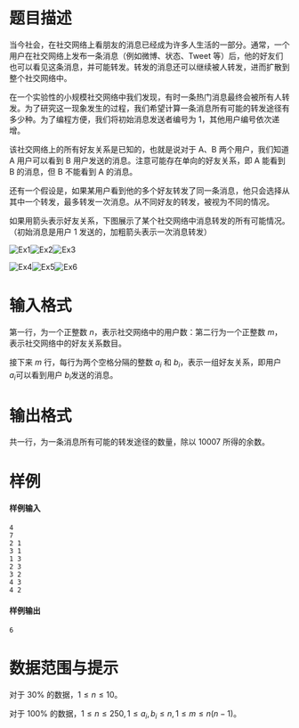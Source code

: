 
# 题目描述

当今社会，在社交网络上看朋友的消息已经成为许多人生活的一部分。通常，一个用户在社交网络上发布一条消息（例如微博、状态、Tweet 等）后，他的好友们也可以看见这条消息，并可能转发。转发的消息还可以继续被人转发，进而扩散到整个社交网络中。

在一个实验性的小规模社交网络中我们发现，有时一条热门消息最终会被所有人转发。为了研究这一现象发生的过程，我们希望计算一条消息所有可能的转发途径有多少种。为了编程方便，我们将初始消息发送者编号为 $1$，其他用户编号依次递增。

该社交网络上的所有好友关系是已知的，也就是说对于 A、B 两个用户，我们知道 A 用户可以看到 B 用户发送的消息。注意可能存在单向的好友关系，即 A 能看到 B 的消息，但 B 不能看到 A 的消息。

还有一个假设是，如果某用户看到他的多个好友转发了同一条消息，他只会选择从其中一个转发，最多转发一次消息。从不同好友的转发，被视为不同的情况。

如果用箭头表示好友关系，下图展示了某个社交网络中消息转发的所有可能情况。（初始消息是用户 $1$ 发送的，加粗箭头表示一次消息转发）

![Ex1](/source/loj/2532/img/aHR0cHM6Ly9sb2ouYWMvcHJvYmxlbS8yNTMyL3Rlc3RkYXRhL2Rvd25sb2FkL0NRMjAxOEV4MS5wbmc=.png)![Ex2](/source/loj/2532/img/aHR0cHM6Ly9sb2ouYWMvcHJvYmxlbS8yNTMyL3Rlc3RkYXRhL2Rvd25sb2FkL0NRMjAxOEV4Mi5wbmc=.png)![Ex3](/source/loj/2532/img/aHR0cHM6Ly9sb2ouYWMvcHJvYmxlbS8yNTMyL3Rlc3RkYXRhL2Rvd25sb2FkL0NRMjAxOEV4My5wbmc=.png)

![Ex4](/source/loj/2532/img/aHR0cHM6Ly9sb2ouYWMvcHJvYmxlbS8yNTMyL3Rlc3RkYXRhL2Rvd25sb2FkL0NRMjAxOEV4NC5wbmc=.png)![Ex5](/source/loj/2532/img/aHR0cHM6Ly9sb2ouYWMvcHJvYmxlbS8yNTMyL3Rlc3RkYXRhL2Rvd25sb2FkL0NRMjAxOEV4NS5wbmc=.png)![Ex6](/source/loj/2532/img/aHR0cHM6Ly9sb2ouYWMvcHJvYmxlbS8yNTMyL3Rlc3RkYXRhL2Rvd25sb2FkL0NRMjAxOEV4Ni5wbmc=.png)

# 输入格式

第一行，为一个正整数 $n$，表示社交网络中的用户数：第二行为一个正整数 $m$，表示社交网络中的好友关系数目。

接下来 $m$ 行，每行为两个空格分隔的整数 $a_i$​ 和 $b_i$，表示一组好友关系，即用户 $a_i$​ 可以看到用户 $b_i$​ 发送的消息。

# 输出格式

共一行，为一条消息所有可能的转发途径的数量，除以 $10007$ 所得的余数。

# 样例

#### 样例输入

```plain
4
7
2 1
3 1
1 3
2 3
3 2
4 3
4 2
```

#### 样例输出

```plain
6
```

# 数据范围与提示

对于 $30\%$ 的数据，$1≤n≤10$。

对于 $100\%$ 的数据，$1\leq n\leq 250, 1\leq a_i,b_i\leq n, 1\leq m\leq n(n-1)$。

